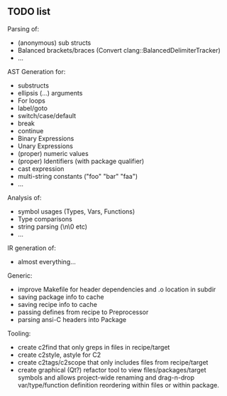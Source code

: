 
## TODO list

Parsing of:
* (anonymous) sub structs
* Balanced brackets/braces (Convert clang::BalancedDelimiterTracker)
* ...

AST Generation for:
* substructs
* ellipsis (...) arguments
* For loops
* label/goto
* switch/case/default
* break
* continue
* Binary Expressions
* Unary Expressions
* (proper) numeric values 
* (proper) Identifiers (with package qualifier)
* cast expression
* multi-string constants ("foo" "bar" "faa")
* ...

Analysis of:
* symbol usages (Types, Vars, Functions)
* Type comparisons
* string parsing (\n\0 etc)
* ...

IR generation of:
* almost everything...

Generic:
* improve Makefile for header dependencies and .o location in subdir
* saving package info to cache
* saving recipe info to cache
* passing defines from recipe to Preprocessor
* parsing ansi-C headers into Package

Tooling:
* create c2find that only greps in files in recipe/target
* create c2style, astyle for C2
* create c2tags/c2scope that only includes files from recipe/target
* create graphical (Qt?) refactor tool to view files/packages/target symbols
    and allows project-wide renaming and drag-n-drop var/type/function definition
    reordering within files or within package.

